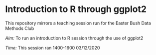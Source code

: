 # Introduction to R through ggplot2

This repository mirrors a teaching session run for the Easter Bush Data Methods Club

*Aim:* To run an introduction to R session through the use of ggplot2


*Time:* This session ran 1400-1600 03/12/2020